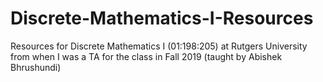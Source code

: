 # Discrete-Mathematics-I-Resources
Resources for Discrete Mathematics I (01:198:205) at Rutgers University from when I was a TA for the class in Fall 2019 (taught by Abishek Bhrushundi)
